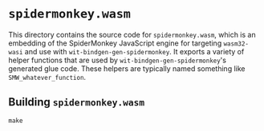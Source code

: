 # `spidermonkey.wasm`

This directory contains the source code for `spidermonkey.wasm`, which is an
embedding of the SpiderMonkey JavaScript engine for targeting `wasm32-wasi` and
use with `wit-bindgen-gen-spidermonkey`. It exports a variety of helper
functions that are used by `wit-bindgen-gen-spidermonkey`'s generated glue
code. These helpers are typically named something like `SMW_whatever_function`.

## Building `spidermonkey.wasm`

```
make
```
